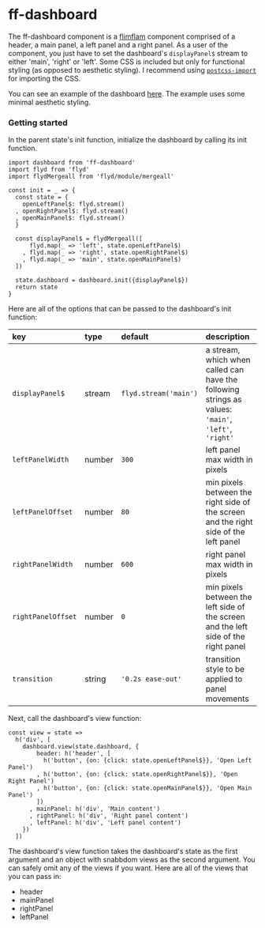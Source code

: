 # ff-dashboard

The ff-dashboard component is a [flimflam](http://flimflamjs.github.io/) component comprised of a header, a main panel, a left panel and a right panel. As a user of the component, you just have to set the dashboard's `displayPanel$` stream to either 'main', 'right' or 'left'. Some CSS is included but only for functional styling (as opposed to aesthetic styling). I recommend using [`postcss-import`](https://github.com/postcss/postcss-import) for importing the CSS.

You can see an example of the dashboard [here](https://flimflamjs.github.io/ff-dashboard/). The example uses some minimal aesthetic styling.

### Getting started

In the parent state's init function, initialize the dashboard by calling its init function.

```es6
import dashboard from 'ff-dashboard'
import flyd from 'flyd'
import flydMergeall from 'flyd/module/mergeall'

const init = _ => {
  const state = {
    openLeftPanel$: flyd.stream()
  , openRightPanel$: flyd.stream()
  , openMainPanel$: flyd.stream()
  }
  
  const displayPanel$ = flydMergeall([
      flyd.map(_ => 'left', state.openLeftPanel$)
    , flyd.map(_ => 'right', state.openRightPanel$)
    , flyd.map(_ => 'main', state.openMainPanel$)
  ])
  
  state.dashboard = dashboard.init({displayPanel$})
  return state
}
```

Here are all of the options that can be passed to the dashboard's init function: 

| key | type | default | description |
|:----|:-----|:--------|:------------|
| `displayPanel$` | stream | `flyd.stream('main')` | a stream, which when called can have the following strings as values: `'main'`, `'left'`, `'right'`|
| `leftPanelWidth`| number | `300` | left panel max width in pixels|
| `leftPanelOffset`| number | `80` | min pixels between the right side of the screen and the right side of the left panel|
| `rightPanelWidth`| number | `600` | right panel max width in pixels|
| `rightPanelOffset`| number | `0` | min pixels between the left side of the screen and the left side of the right panel|
|`transition`| string | `'0.2s ease-out'` | transition style to be applied to panel movements |


Next, call the dashboard's view function:

```es6
const view = state => 
  h('div', [
    dashboard.view(state.dashboard, {
        header: h('header', [
          h('button', {on: {click: state.openLeftPanel$}}, 'Open Left Panel')
        , h('button', {on: {click: state.openRightPanel$}}, 'Open Right Panel')
        , h('button', {on: {click: state.openMainPanel$}}, 'Open Main Panel')
        ])
      , mainPanel: h('div', 'Main content') 
      , rightPanel: h('div', 'Right panel content')
      , leftPanel: h('div', 'Left panel content')
    })
  ])
 ```
 
The dashboard's view function takes the dashboard's state as the first argument and an object with snabbdom views as the second argument. You can safely omit any of the views if you want. Here are all of the views that you can pass in:

- header
- mainPanel
- rightPanel
- leftPanel
